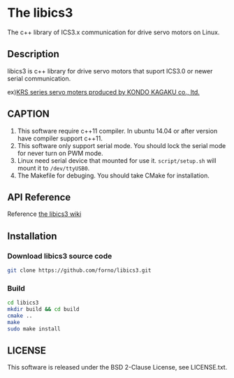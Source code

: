 # The libics3
The c++ library of ICS3.x communication for drive servo motors on Linux.

## Description
libics3 is c++ library for drive servo motors
that suport ICS3.0 or newer serial communication.

ex)[KRS series servo moters produced by KONDO KAGAKU co., ltd.](http://kondo-robot.com/product-category/servomotor/krs)

## CAPTION
1. This software require c++11 compiler. In ubuntu 14.04 or after version have compiler support c++11.
2. This software only support serial mode. You should lock the serial mode for never turn on PWM mode.
3. Linux need serial device that mounted for use it. `script/setup.sh` will mount it to `/dev/ttyUSB0`.
4. The Makefile for debuging. You should take CMake for installation.

## API Reference
Reference [the libics3 wiki](https://github.com/forno/libics3/wiki)

## Installation
### Download libics3 source code

```sh
git clone https://github.com/forno/libics3.git
```
### Build

```sh
cd libics3
mkdir build && cd build
cmake ..
make
sudo make install
```

## LICENSE
This software is released under the BSD 2-Clause License, see LICENSE.txt.
